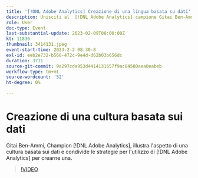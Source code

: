 ```yaml
---
title: '[!DNL Adobe Analytics] Creazione di una lingua basata su dati'
description: Unisciti al  [!DNL Adobe Analytics] campione Gitai Ben-Ammi mentre discute di come si presenta una cultura basata sui dati e condivide strategie per utilizzarla [!DNL Adobe Analytics] per crearne una.
role: User
doc-type: Event
last-substantial-update: 2023-02-09T00:00:00Z
kt: 11836
thumbnail: 3414131.jpeg
event-start-time: 2023-2-2 08:30-8
exl-id: eeb2e732-b568-472c-9e4d-d62b03b656dc
duration: 3711
source-git-commit: 9a297cda953d4414131657f9ac84580aea0eabeb
workflow-type: tm+mt
source-wordcount: '52'
ht-degree: 0%

---
```


# Creazione di una cultura basata sui dati

Gitai Ben-Ammi, Champion [!DNL Adobe Analytics], illustra l&#39;aspetto di una cultura basata sui dati e condivide le strategie per l&#39;utilizzo di [!DNL Adobe Analytics] per crearne una.

>[!VIDEO](https://video.tv.adobe.com/v/3414131/?quality=12&learn=on)
